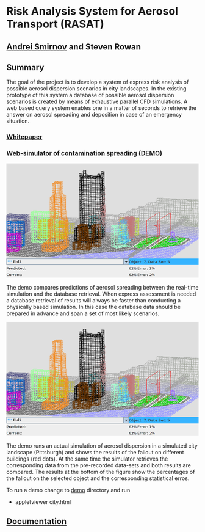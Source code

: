 # Risk Analysis System for Aerosol Transport (RASAT)

## [Andrei Smirnov](mailto:andrei.v.smirnov@gmail.com) and Steven Rowan

## Summary

The goal of the project is to develop a system of express risk analysis of
possible aerosol dispersion scenarios in city landscapes. In the existing
prototype of this system a database of possible aerosol dispersion scenarios
is created by means of exhaustive parallel CFD simulations. A web based
query system enables one in a matter of seconds to retrieve the answer on
aerosol spreading and deposition in case of an emergency situation.


### [Whitepaper](whitepaper.pdf)

### [Web-simulator of contamination spreading (DEMO)](demo/)

![aerosols](aerosols.png)

The demo compares predictions of aerosol spreading between the real-time simulation and the database retrieval.
When express assessment is needed a database retrieval of results will always be faster than conducting a physically based simulation.
In this case the database data should be prepared in advance and span a set of most likely scenarios.

![aerosols](aerosols.png)

The demo runs an actual simulation of aerosol dispersion in a simulated city landscape (Pittsburgh) and shows the results of the fallout on different buildings (red dots). At the same time the simulator retrieves the corresponding data from the pre-recorded data-sets and both results are compared. The results at the bottom of the figure show the percentages of the fallout on the selected object and the corresponding statistical erros.

To run a demo change to [demo](demo/) directory and run

- appletviewer city.html


## [Documentation](doc)

